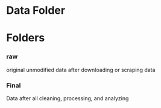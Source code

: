 # Data Folder

# Folders

### raw

original unmodified data after downloading or scraping data

### Final

Data after all cleaning, processing, and analyzing
